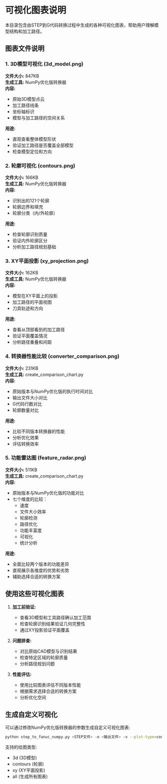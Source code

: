 # 可视化图表说明

本目录包含由STEP到G代码转换过程中生成的各种可视化图表，帮助用户理解模型结构和加工路径。

## 图表文件说明

### 1. 3D模型可视化 (3d_model.png)

**文件大小:** 847KB  
**生成工具:** NumPy优化版转换器  
**内容:**
- 原始3D模型点云
- 加工路径线条
- 坐标轴标识
- 模型与加工路径的空间关系

**用途:**
- 直观查看整体模型形状
- 验证加工路径是否覆盖全部模型
- 检查模型定位和方向

### 2. 轮廓可视化 (contours.png)

**文件大小:** 166KB  
**生成工具:** NumPy优化版转换器  
**内容:**
- 识别出的121个轮廓
- 轮廓边界和填充
- 轮廓分类（内/外轮廓）

**用途:**
- 检查轮廓识别质量
- 验证内外轮廓区分
- 分析加工路径规划基础

### 3. XY平面投影 (xy_projection.png)

**文件大小:** 162KB  
**生成工具:** NumPy优化版转换器  
**内容:**
- 模型在XY平面上的投影
- 加工路径的平面视图
- 刀具轨迹和方向

**用途:**
- 查看从顶部看到的加工路径
- 验证平面覆盖情况
- 分析路径重叠和间距

### 4. 转换器性能比较 (converter_comparison.png)

**文件大小:** 231KB  
**生成工具:** create_comparison_chart.py  
**内容:**
- 原始版本与NumPy优化版的执行时间对比
- 输出文件大小对比
- G代码行数对比
- 轮廓数量对比

**用途:**
- 比较不同版本转换器的性能
- 分析优化效果
- 评估转换效率

### 5. 功能雷达图 (feature_radar.png)

**文件大小:** 511KB  
**生成工具:** create_comparison_chart.py  
**内容:**
- 原始版本与NumPy优化版的功能对比
- 七个维度的比较：
  - 速度
  - 文件大小效率
  - 轮廓检测
  - 路径优化
  - 功能丰富度
  - 可视化
  - 统计分析

**用途:**
- 全面比较两个版本的功能差异
- 直观展示各维度的优势和劣势
- 辅助选择合适的转换方案

## 使用这些可视化图表

1. **加工前验证:**
   - 查看3D模型和工具路径确认加工范围
   - 检查轮廓识别结果验证几何完整性
   - 通过XY投影验证平面覆盖

2. **问题排查:**
   - 对比原始CAD模型与识别结果
   - 检查特定区域的轮廓质量
   - 分析路径规划问题

3. **性能评估:**
   - 使用比较图表评估不同版本性能
   - 根据需求选择合适的转换方案
   - 分析优化空间

## 生成自定义可视化

可以通过修改NumPy优化版转换器的参数生成自定义可视化图表:

```bash
python step_to_fanuc_numpy.py <STEP文件> -o <输出文件> -v --plot-type=contours
```

支持的绘图类型:
- 3d (3D模型)
- contours (轮廓)
- xy (XY平面投影)
- all (生成所有图表) 